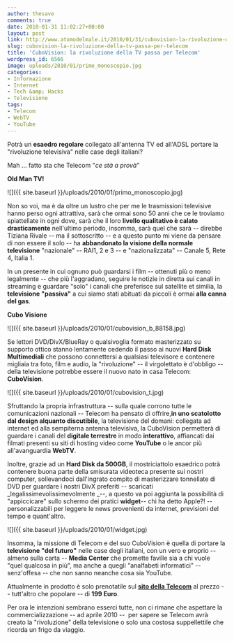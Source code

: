 ```yaml
---
author: thesave
comments: true
date: 2010-01-31 11:02:27+00:00
layout: post
link: http://www.atomodelmale.it/2010/01/31/cubovision-la-rivoluzione-della-tv-passa-per-telecom/
slug: cubovision-la-rivoluzione-della-tv-passa-per-telecom
title: 'CuboVision: la rivoluzione della TV passa per Telecom'
wordpress_id: 6566
image: uploads/2010/01/primo_monoscopio.jpg
categories:
- Informazione
- Internet
- Tech &amp; Hacks
- Televisione
tags:
- Telecom
- WebTV
- YouTube
---
```


Potrà un **esaedro regolare** collegato all'antenna TV ed all'ADSL portare la "rivoluzione televisiva" nelle case degli italiani?

Mah ... fatto sta che Telecom "_ce stà a provà_"

**Old Man TV!**

![]({{ site.baseurl }}/uploads/2010/01/primo_monoscopio.jpg)

Non so voi, ma è da oltre un lustro che per me le trasmissioni televisive hanno perso ogni attrattiva, sarà che ormai sono 50 anni che ce le troviamo spiattellate in ogni dove, sarà che il loro **livello qualitativo è calato drasticamente** nell'ultimo periodo, insomma, sarà quel che sarà -- direbbe Tiziana Rivale -- ma il sottoscritto -- e a questo punto mi viene da pensare di non essere il solo -- ha **abbandonato la visione della normale televisione** "nazionale" -- RAI1, 2 e 3 -- e "nazionalizzata" -- Canale 5, Rete 4, Italia 1.

In un presente in cui ognuno può guardarsi i film -- ottenuti più o meno legalmente -- che più l'aggradano, seguire le notizie in diretta sui canali in streaming e guardare "solo" i canali che preferisce sul satellite et similia, la **televisione "passiva"** a cui siamo stati abituati da piccoli è ormai **alla canna del gas**.

**Cubo Visione**

![]({{ site.baseurl }}/uploads/2010/01/cubovision_b_88158.jpg)

Se lettori DVD/DivX/BlueRay o qualsivoglia formato masterizzato su supporto ottico stanno lentamente cedendo il passo ai nuovi **Hard Disk Multimediali** che possono connettersi a qualsiasi televisore e contenere migliaia tra foto, film e audio, la "rivoluzione" -- il virgolettato è d'obbligo -- della televisione potrebbe essere il nuovo nato in casa Telecom: **CuboVision**.

![]({{ site.baseurl }}/uploads/2010/01/cubovision_t.jpg)

Sfruttando la propria infrastruttura -- sulla quale corrono tutte le comunicazioni nazionali -- Telecom ha pensato di offrire,**in uno scatolotto dal design alquanto discutibile**, la televisione del domani: collegata ad internet ed alla sempiterna antenna televisiva, la CuboVision permetterà di guardare i canali del **digitale terrestre** in modo **interattivo**, affiancati dai filmati presenti su siti di hosting video come **YouTube** o le ancor più all'avanguardia **WebTV**.

Inoltre, grazie ad un **Hard Disk da 500GB**, il mostriciattolo esaedrico potrà contenere buona parte della smisurata videoteca presente sui nostri computer, sollevandoci dall'ingrato compito di masterizzare tonnellate di DVD per guardare i nostri DivX preferiti -- scaricati _legalissimevolissimevolmente _--, a questo va poi aggiunta la possibilità di "appiccicare" sullo schermo dei pratici **widget**-- chi ha detto Apple?! -- personalizzabili per leggere le news provenienti da internet, previsioni del tempo e quant'altro.

![]({{ site.baseurl }}/uploads/2010/01/widget.jpg)

Insomma, la missione di Telecom e del suo CuboVision è quella di portare la **televisione "del futuro"** nelle case degli italiani, con un vero e proprio -- almeno sulla carta -- **Media Center** che promette faville sia a chi vuole "quel qualcosa in più", ma anche a quegli "analfabeti informatici" -- senz'offesa -- che non sanno neanche cosa sia YouTube.

Attualmente in prodotto è solo prenotatile sul [**sito della Telecom**](http://www.cubovision.it/index.html) al prezzo -- tutt'altro che popolare -- di **199 Euro**.

Per ora le intenzioni sembrano esserci tutte, non ci rimane che aspettare la commercializzazione -- ad aprile 2010 --  per sapere se Telecom avrà creato la "rivoluzione" della televisione o solo una costosa suppellettile che ricorda un frigo da viaggio.
